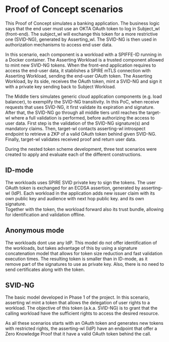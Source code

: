 # Proof of Concept scenarios

This Proof of Concept simulates a banking application. The business logic says that the end user must use an OKTA OAuth token to log in Subject_wl (front-end). The subject_wl will exchange this token for a more restrictive one (SVID-NG), generated by Asserting_wl. The SVID-NG is then used in authorization mechanisms to access end user data.

In this scenario, each component is a workload with a SPIFFE-ID running in a Docker container. The Asserting Workload is a trusted component allowed to mint new SVID-NG tokens. When the front-end application requires to access the end-user data, it stablishes a SPIRE mTLS connection with Asserting Workload, sending the end-user OAuth token. The Asserting Workload, by its side, receives the OAuth token, mint a SVID-NG and sign it with a private key sending back to Subject Workload.

The Middle tiers simulates generic cloud application components (e.g. load balancer), to exemplify the SVID-NG transitivity. In this PoC, when receive requests that uses SVID-NG, it first validate its expiration and signature. After that, the SVID-NG go through all middle tiers until reaches the target-wl where a full validation is performed, before authorizing the access to user data. First step is the validation of the SVID-NG signature(s) and mandatory claims. Then, target-wl contacts asserting-wl introspect endpoint to retrieve a ZKP of a valid OAuth token behind given SVID-NG. Finally, target-wl validates received proof and return user data.


During the nested token scheme development, three test scenarios were created to apply and evaluate each of the different constructions.

## ID-mode
The workloads uses SPIRE SVID private key to sign the tokens. The user OAuth token is exchanged for an ECDSA assertion, generated by asserting-wl (IdP). Each workload in the application adds new issuer claim with its own public key and audience with next hop public key. and its own signature.  
Together with the token, the workload forward also its trust bundle, allowing for identification and validation offline.

## Anonymous mode
The workloads dont use any IdP. This model do not offer identification of the workloads, but takes advantage of this by using a signature concatenation model that allows for token size reduction and fast validation execution times.
The resulting token is smaller than in ID-mode, as it remove part of the signatures to use as private key. Also, there is no need to send certificates along with the token.

## SVID-NG
The basic model developed in Phase 1 of the project. In this scenario, asserting wl mint a token that allows the delegation of user rights to a workload. The objective of this token (a.k.a. SVID-NG) is to grant that the calling workload have the sufficient rights to access the desired resource. 



As all these scenarios starts with an OAuth token and generates new tokens with restricted rights, the asserting-wl (IdP) have an endpoint that offer a Zero Knowledge Proof that it have a valid OAuth token behind the call.
